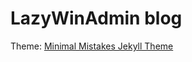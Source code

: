 # LazyWinAdmin blog

Theme: [Minimal Mistakes Jekyll Theme](https://mmistakes.github.io/minimal-mistakes/)
